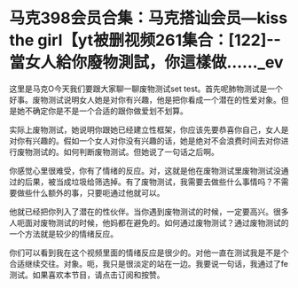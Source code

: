 # 马克398会员合集：马克搭讪会员—kiss the girl【yt被删视频261集合：[122]--當女人給你廢物測試，你這樣做……_ev

这里是马克O今天我们要跟大家聊一聊废物测试set test。首先呢肺物测试是一个好事。废物测试说明女人她是对你有兴趣，他是把你看成一个潜在的性爱对象。但是她不确定你是不是一个合适的跟你做爱划不划算。

实际上废物测试，她说明你跟她已经建立性框架，你应该先要恭喜你自己，女人是对你有兴趣的。假如一个女人对你没有兴趣的话，她是绝对不会浪费时间去对你进行废物测试的。如何判断废物测试。但她说了一句话之后啊。

你感觉心里很难受，你有了情绪的反应。对，这就是他在废物测试里废物测试没通过的后果，被当成垃圾给筛选掉。有了废物测试，我需要去做些什么事情吗？不需要做些什么额外的事，只要呃通过他就可以。

他就已经把你列入了潜在的性伙伴。当你遇到废物测试的时候，一定要高兴。很多人呃面对废物测试的时候，他妈都在避免的。如何通过废物测试？通过废物测试的一个方法就是较少的情绪反应。

你们可以看到我在这个视频里面的情绪反应是很少的。对他一直在测试我是不是个合适继续交往。对象。呃，我只是很淡定的站在一边。我要说一句话，我通过了fe测试。如果喜欢本节目，请点击订阅和按赞。

